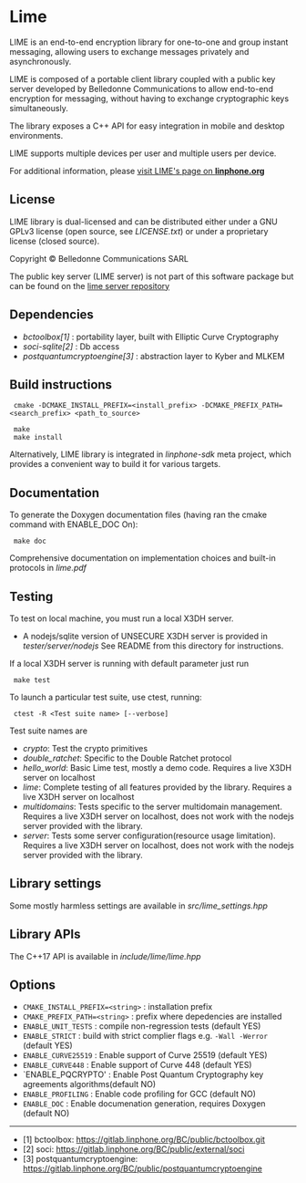 Lime
=======

LIME is an end-to-end encryption library for one-to-one and group instant messaging, allowing users to exchange messages privately and asynchronously.

LIME is composed of a portable client library coupled with a public key server developed by Belledonne Communications to allow end-to-end encryption for messaging, without having to exchange cryptographic keys simultaneously.

The library exposes a C++ API for easy integration in mobile and desktop environments.

LIME supports multiple devices per user and multiple users per device.

For additional information, please [visit LIME's page on **linphone.org**](http://www.linphone.org/technical-corner/lime)

License
--------

LIME library is dual-licensed and can be distributed either under a GNU GPLv3 license (open source, see *LICENSE.txt*) or under a proprietary
license (closed source).

Copyright © Belledonne Communications SARL

The public key server (LIME server) is not part of this software package but can be found on the [lime server repository](https://gitlab.linphone.org/BC/public/lime-server)

Dependencies
------------
- *bctoolbox[1]* : portability layer, built with Elliptic Curve Cryptography
- *soci-sqlite[2]* : Db access
- *postquantumcryptoengine[3]* : abstraction layer to Kyber and MLKEM


Build instructions
------------------
```
 cmake -DCMAKE_INSTALL_PREFIX=<install_prefix> -DCMAKE_PREFIX_PATH=<search_prefix> <path_to_source>

 make
 make install
```

Alternatively, LIME library is integrated in *linphone-sdk* meta project, which provides a convenient way
to build it for various targets.

Documentation
-------------

To generate the Doxygen documentation files (having ran the cmake command with ENABLE_DOC On):

```
 make doc
```

Comprehensive documentation on implementation choices and built-in protocols in *lime.pdf*


Testing
-------
To test on local machine, you must run a local X3DH server.
 - A nodejs/sqlite version of UNSECURE X3DH server is provided in *tester/server/nodejs*
 See README from this directory for instructions.

If a local X3DH server is running with default parameter just run
```
 make test
```

To launch a particular test suite, use ctest, running:
```
 ctest -R <Test suite name> [--verbose]
```

Test suite names are
- *crypto*: Test the crypto primitives
- *double_ratchet*: Specific to the Double Ratchet protocol
- *hello_world*: Basic Lime test, mostly a demo code. Requires a live X3DH server on localhost
- *lime*: Complete testing of all features provided by the library. Requires a live X3DH server on localhost
- *multidomains*: Tests specific to the server multidomain management. Requires a live X3DH server on localhost, does not work with the nodejs server provided with the library.
- *server*: Tests some server configuration(resource usage limitation). Requires a live X3DH server on localhost, does not work with the nodejs server provided with the library.


Library settings
----------------
Some mostly harmless settings are available in *src/lime_settings.hpp*


Library APIs
-----------
The C++17 API is available in *include/lime/lime.hpp*


Options
-------

- `CMAKE_INSTALL_PREFIX=<string>` : installation prefix
- `CMAKE_PREFIX_PATH=<string>`    : prefix where depedencies are installed
- `ENABLE_UNIT_TESTS`             : compile non-regression tests (default YES)
- `ENABLE_STRICT`                 : build with strict complier flags e.g. `-Wall -Werror` (default YES)
- `ENABLE_CURVE25519`             : Enable support of Curve 25519 (default YES)
- `ENABLE_CURVE448`               : Enable support of Curve 448 (default YES)
- `ENABLE_PQCRYPTO'               : Enable Post Quantum Cryptography key agreements algorithms(default NO)
- `ENABLE_PROFILING`              : Enable code profiling for GCC (default NO)
- `ENABLE_DOC`                    : Enable documenation generation, requires Doxygen (default NO)

------------------

- [1] bctoolbox: https://gitlab.linphone.org/BC/public/bctoolbox.git
- [2] soci: https://gitlab.linphone.org/BC/public/external/soci
- [3] postquantumcryptoengine: https://gitlab.linphone.org/BC/public/postquantumcryptoengine
